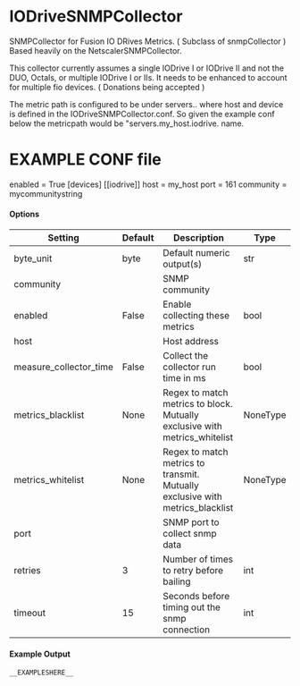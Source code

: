 <!--This file was generated from the python source
Please edit the source to make changes
-->
IODriveSNMPCollector
=====

SNMPCollector for Fusion IO DRives Metrics. ( Subclass of snmpCollector )
Based heavily on the NetscalerSNMPCollector.

This collector currently assumes a single IODrive I or IODrive II and not the
DUO, Octals, or multiple IODrive I or IIs. It needs to be enhanced to account
for multiple fio devices. ( Donations being accepted )

The metric path is configured to be under servers.<host>.<device> where host
and device is defined in the IODriveSNMPCollector.conf.  So given the example
conf below the metricpath would be
"servers.my_host.iodrive.<metric> name.

# EXAMPLE CONF file

enabled = True
[devices]
[[iodrive]]
host = my_host
port = 161
community = mycommunitystring


#### Options

Setting | Default | Description | Type
--------|---------|-------------|-----
byte_unit | byte | Default numeric output(s) | str
community |  | SNMP community | 
enabled | False | Enable collecting these metrics | bool
host |  | Host address | 
measure_collector_time | False | Collect the collector run time in ms | bool
metrics_blacklist | None | Regex to match metrics to block. Mutually exclusive with metrics_whitelist | NoneType
metrics_whitelist | None | Regex to match metrics to transmit. Mutually exclusive with metrics_blacklist | NoneType
port |  | SNMP port to collect snmp data | 
retries | 3 | Number of times to retry before bailing | int
timeout | 15 | Seconds before timing out the snmp connection | int

#### Example Output

```
__EXAMPLESHERE__
```

